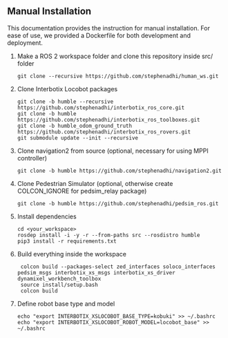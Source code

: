 ## Manual Installation
This documentation provides the instruction for manual installation. For ease of use, we provided a Dockerfile for both development and deployment.
1. Make a ROS 2 workspace folder and clone this repository inside src/ folder
    ```
    git clone --recursive https://github.com/stephenadhi/human_ws.git
    ```
2. Clone Interbotix Locobot packages
    ```
    git clone -b humble --recursive https://github.com/stephenadhi/interbotix_ros_core.git
    git clone -b humble https://github.com/stephenadhi/interbotix_ros_toolboxes.git
    git clone -b humble_odom_ground_truth https://github.com/stephenadhi/interbotix_ros_rovers.git
    git submodule update --init --recursive
    ```
2. Clone navigation2 from source (optional, necessary for using MPPI controller)
    ```
    git clone -b humble https://github.com/stephenadhi/navigation2.git
    ```

3. Clone Pedestrian Simulator (optional, otherwise create COLCON_IGNORE for pedsim_relay package)
    ```
    git clone -b humble https://github.com/stephenadhi/pedsim_ros.git
    ```
4. Install dependencies
    ```
    cd <your_workspace>
    rosdep install -i -y -r --from-paths src --rosdistro humble
    pip3 install -r requirements.txt
    ```

5. Build everything inside the workspace
   ```
    colcon build --packages-select zed_interfaces soloco_interfaces pedsim_msgs interbotix_xs_msgs interbotix_xs_driver dynamixel_workbench_toolbox
    source install/setup.bash
    colcon build
   ```

6. Define robot base type and model
   ```
   echo "export INTERBOTIX_XSLOCOBOT_BASE_TYPE=kobuki" >> ~/.bashrc
   echo "export INTERBOTIX_XSLOCOBOT_ROBOT_MODEL=locobot_base" >> ~/.bashrc
